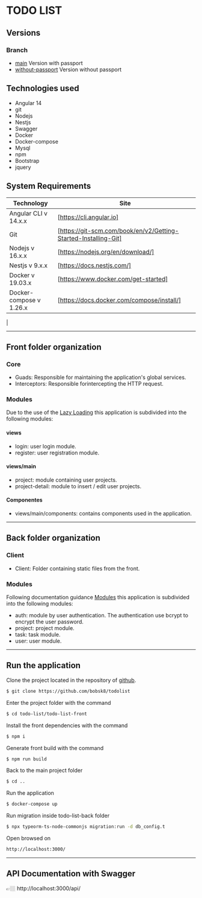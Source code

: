 # TODO LIST

## Versions
### Branch
* [main](https://github.com/bobsk8/todolist) Version with passport
* [without-passport](https://github.com/bobsk8/todolist/tree/without-passport) Version without passport

## Technologies used

* Angular 14
* git
* Nodejs
* Nestjs
* Swagger
* Docker
* Docker-compose
* Mysql
* npm
* Bootstrap
* jquery

## System Requirements

| Technology | Site |
| ------ | ------ |
| Angular CLI v 14.x.x | [https://cli.angular.io] |
| Git | [https://git-scm.com/book/en/v2/Getting-Started-Installing-Git] |
| Nodejs v 16.x.x | [https://nodejs.org/en/download/] |
| Nestjs v 9.x.x | [https://docs.nestjs.com/] |
| Docker v 19.03.x | [https://www.docker.com/get-started] |
| Docker-compose v 1.26.x | [https://docs.docker.com/compose/install/] |
|

---

## Front folder organization

### Core
  
 * Guads: Responsible for maintaining the application's global services.
 * Interceptors: Responsible forintercepting the HTTP request. 

### Modules

Due to the use of the [Lazy Loading](https://angular.io/guide/lazy-loading-ngmodules) this application is subdivided into the following modules:

#### views
* login: user login module.
* register: user registration module.

#### views/main
* project: module containing user projects.
* project-detail: module to insert / edit user projects.

#### Componentes
* views/main/components: contains components used in the application.

---

## Back folder organization

### Client
  
 * Client: Folder containing static files from the front. 

### Modules

Following documentation guidance [Modules](https://docs.nestjs.com/modules) this application is subdivided into the following modules:

* auth: module by user authentication. The authentication use bcrypt to encrypt the user password.
* project: project module.
* task: task module.
* user: user module.

---

## Run the application

Clone the project located in the repository of [github](https://github.com/bobsk8/todolist).

```sh
$ git clone https://github.com/bobsk8/todolist
```

Enter the project folder with the command
```sh
$ cd todo-list/todo-list-front
```

Install the front dependencies with the command
```sh
$ npm i
```

Generate front build with the command
```sh
$ npm run build
```

Back to the main project folder
```sh
$ cd ..
```

Run the application
```sh
$ docker-compose up
```

Run migration inside todo-list-back folder
```sh
$ npx typeorm-ts-node-commonjs migration:run -d db_config.t
```

Open browsed on
```sh
http://localhost:3000/
```
---

## API Documentation with Swagger
👉🏼 http://localhost:3000/api/
